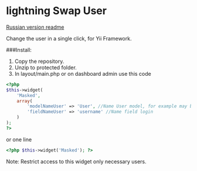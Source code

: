 lightning Swap User
=================
[Russian version readme](https://github.com/githubjeka/lightningSwapUser/blob/master/Readme_rus.md)
 

Change the user in a single click, for Yii Framework.

###Install:

1. Copy the repository.
2. Unzip to protected folder.
3. In layout/main.php or on dashboard admin use this code

```php
<?php
$this->widget(
    'Masked',
    array(
        'modelNameUser' => 'User', //Name User model, for example may be - \users\models\User
        'fieldNameUser' => 'username' //Name field login
    )
);
?>
```
or one line 
```php
<?php $this->widget('Masked'); ?>
```

Note: Restrict access to this widget only necessary users.
